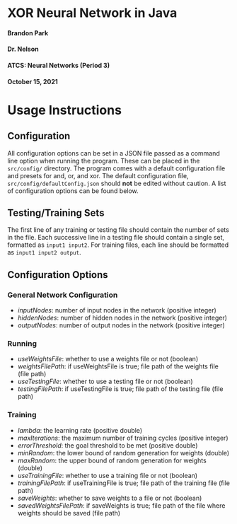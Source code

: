 # XOR Neural Network in Java
#### Brandon Park
#### Dr. Nelson
#### ATCS: Neural Networks (Period 3)
#### October 15, 2021

# Usage Instructions
## Configuration
All configuration options can be set in a JSON file passed as a command line option when running the program. These can be placed in the `src/config/` directory. The program comes with a default configuration file and presets for and, or, and xor. The default configuration file, `src/config/defaultConfig.json` should **not** be edited without caution. A list of configuration options can be found below.

## Testing/Training Sets
The first line of any training or testing file should contain the number of sets in the file. Each successive line in a testing file should contain a single set, formatted as `input1 input2`. For training files, each line should be formatted as `input1 input2 output`.

## Configuration Options
### General Network Configuration
- *inputNodes*: number of input nodes in the network (positive integer)
- *hiddenNodes*: number of hidden nodes in the network (positive integer)
- *outputNodes*: number of output nodes in the network (positive integer)
### Running
- *useWeightsFile*: whether to use a weights file or not (boolean)
- *weightsFilePath*: if useWeightsFile is true; file path of the weights file (file path)
- *useTestingFile*: whether to use a testing file or not (boolean)
- *testingFilePath*: if useTestingFile is true; file path of the testing file (file path)
### Training
- *lambda*: the learning rate (positive double)
- *maxIterations*: the maximum number of training cycles (positive integer)
- *errorThreshold*: the goal threshold to be met (positive double)
- *minRandom*: the lower bound of random generation for weights (double)
- *maxRandom*: the upper bound of random generation for weights (double)
- *useTrainingFile*: whether to use a training file or not (boolean)
- *trainingFilePath*: if useTrainingFile is true; file path of the training file (file path)
- *saveWeights*: whether to save weights to a file or not (boolean)
- *savedWeightsFilePath*: if saveWeights is true; file path of the file where weights should be saved (file path)



